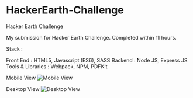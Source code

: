 # HackerEarth-Challenge
Hacker Earth Challenge

My submission for Hacker Earth Challenge. Completed within 11 hours.

Stack :

  Front End : HTML5, Javascript (ES6), SASS
  Backend : Node JS, Express JS
  Tools & Libraries : Webpack, NPM, PDFKit

Mobile View
![Mobile View](https://i.imgur.com/Cc1tpH1.png)

Desktop View
![Desktop View](https://imgur.com/8Nh2Ta8.png)
